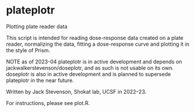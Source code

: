 # plateplotr
Plotting plate reader data

This script is intended for reading dose-response data created on a plate reader, normalizing the data, fitting a dose-response curve and plotting it in the style of Prism.

NOTE as of 2023-04 plateplotr is in active development and depends on jackwalkerstevenson/doseplotr, and as such is not usable on its own. doseplotr is also in active development and is planned to supersede plateplotr in the near future.

Written by Jack Stevenson, Shokat lab, UCSF in 2022–23.

For instructions, please see plot.R.
